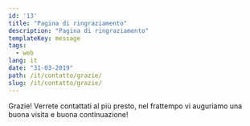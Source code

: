 ```yaml
---
id: '13'
title: "Pagina di ringraziamento"
description: "Pagina di ringraziamento"
templateKey: message
tags:
  - web
lang: it
date: "31-03-2019"
path: /it/contatto/grazie/
slug: /it/contatto/grazie/
---
```


Grazie! Verrete contattati al più presto, nel frattempo vi auguriamo una buona visita e buona continuazione!
